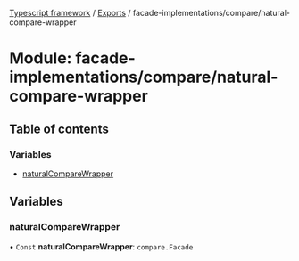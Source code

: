[Typescript framework](../index.md) / [Exports](../modules.md) / facade-implementations/compare/natural-compare-wrapper

# Module: facade-implementations/compare/natural-compare-wrapper

## Table of contents

### Variables

- [naturalCompareWrapper](facade_implementations_compare_natural_compare_wrapper.md#naturalcomparewrapper)

## Variables

### naturalCompareWrapper

• `Const` **naturalCompareWrapper**: `compare.Facade`
